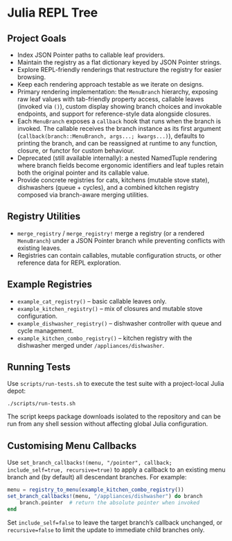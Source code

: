 # Julia REPL Tree

## Project Goals

- Index JSON Pointer paths to callable leaf providers.
- Maintain the registry as a flat dictionary keyed by JSON Pointer strings.
- Explore REPL-friendly renderings that restructure the registry for easier browsing.
- Keep each rendering approach testable as we iterate on designs.
- Primary rendering implementation: the `MenuBranch` hierarchy, exposing raw leaf values with tab-friendly property access, callable leaves (invoked via `()`), custom display showing branch choices and invokable endpoints, and support for reference-style data alongside closures.
- Each `MenuBranch` exposes a `callback` hook that runs when the branch is invoked. The callable receives the branch instance as its first argument (`callback(branch::MenuBranch, args...; kwargs...)`), defaults to printing the branch, and can be reassigned at runtime to any function, closure, or functor for custom behaviour.
- Deprecated (still available internally): a nested NamedTuple rendering where branch fields become ergonomic identifiers and leaf tuples retain both the original pointer and its callable value.
- Provide concrete registries for cats, kitchens (mutable stove state), dishwashers (queue + cycles), and a combined kitchen registry composed via branch-aware merging utilities.

## Registry Utilities

- `merge_registry` / `merge_registry!` merge a registry (or a rendered `MenuBranch`) under a JSON Pointer branch while preventing conflicts with existing leaves.
- Registries can contain callables, mutable configuration structs, or other reference data for REPL exploration.

## Example Registries

- `example_cat_registry()` – basic callable leaves only.
- `example_kitchen_registry()` – mix of closures and mutable stove configuration.
- `example_dishwasher_registry()` – dishwasher controller with queue and cycle management.
- `example_kitchen_combo_registry()` – kitchen registry with the dishwasher merged under `/appliances/dishwasher`.

## Running Tests

Use `scripts/run-tests.sh` to execute the test suite with a
project-local Julia depot:

```
./scripts/run-tests.sh
```

The script keeps package downloads isolated to the repository and can be
run from any shell session without affecting global Julia configuration.

## Customising Menu Callbacks

Use `set_branch_callbacks!(menu, "/pointer", callback; include_self=true, recursive=true)` to apply a callback to an existing menu branch and (by default) all descendant branches. For example:

```julia
menu = registry_to_menu(example_kitchen_combo_registry())
set_branch_callbacks!(menu, "/appliances/dishwasher") do branch
    branch.pointer  # return the absolute pointer when invoked
end
```

Set `include_self=false` to leave the target branch’s callback unchanged, or `recursive=false` to limit the update to immediate child branches only.
